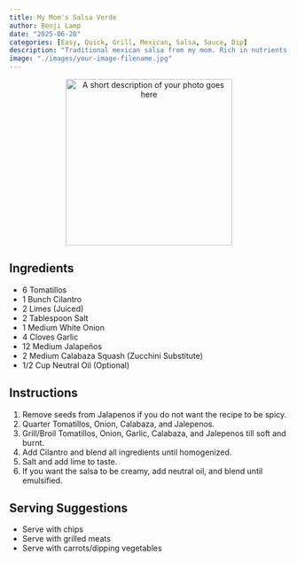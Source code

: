 ```yaml
---
title: My Mom's Salsa Verde
author: Benji Lamp
date: "2025-06-20"
categories: [Easy, Quick, Grill, Mexican, Salsa, Sauce, Dip]
description: "Traditional mexican salsa from my mom. Rich in nutrients, great with chips as a dip, or as a sauce for any grilled meat at your next carne asada!"
image: "./images/your-image-filename.jpg"
---
```


<!-- Replace the img src file path below with the same path you used in the YAML above -->
<p align="center">
  <img src="./images/your-image-filename.jpg" alt="A short description of your photo goes here" width="300"/>
</p>

## Ingredients

- 6 Tomatillos
- 1 Bunch Cilantro 
- 2 Limes (Juiced)
- 2 Tablespoon Salt
- 1 Medium White Onion
- 4 Cloves Garlic
- 12 Medium Jalapeños
- 2 Medium Calabaza Squash (Zucchini Substitute)
- 1/2 Cup Neutral Oil (Optional)

## Instructions

1. Remove seeds from Jalapenos if you do not want the recipe to be spicy.
2. Quarter Tomatillos, Onion, Calabaza, and Jalepenos.
3. Grill/Broil Tomatillos, Onion, Garlic, Calabaza, and Jalepenos till soft and burnt.
4. Add Cilantro and blend all ingredients until homogenized.
5. Salt and add lime to taste. 
6. If you want the salsa to be creamy, add neutral oil, and blend until emulsified. 

## Serving Suggestions
- Serve with chips
- Serve with grilled meats
- Serve with carrots/dipping vegetables
